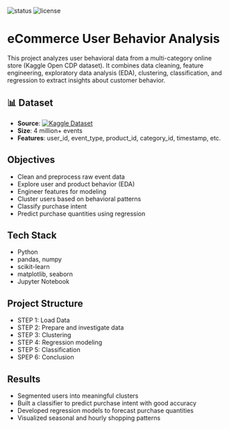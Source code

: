 ![status](https://img.shields.io/badge/status-active-brightgreen)
![license](https://img.shields.io/badge/license-MIT-blue)


# eCommerce User Behavior Analysis

This project analyzes user behavioral data from a multi-category online store (Kaggle Open CDP dataset). It combines data cleaning, feature engineering, exploratory data analysis (EDA), clustering, classification, and regression to extract insights about customer behavior.

## 📊 Dataset

- **Source**: [![Kaggle Dataset](https://img.shields.io/badge/dataset-Kaggle-blue)](https://www.kaggle.com/datasets/mkechinov/ecommerce-behavior-data-from-multi-category-store)
- **Size**: 4 million+ events
- **Features**: user_id, event_type, product_id, category_id, timestamp, etc.

## Objectives

- Clean and preprocess raw event data
- Explore user and product behavior (EDA)
- Engineer features for modeling
- Cluster users based on behavioral patterns
- Classify purchase intent
- Predict purchase quantities using regression

## Tech Stack

- Python
- pandas, numpy
- scikit-learn
- matplotlib, seaborn
- Jupyter Notebook

## Project Structure

- STEP 1: Load Data
- STEP 2: Prepare and investigate data
- STEP 3: Clustering
- STEP 4: Regression modeling
- STEP 5: Classification
- SPEP 6: Conclusion

## Results

- Segmented users into meaningful clusters
- Built a classifier to predict purchase intent with good accuracy
- Developed regression models to forecast purchase quantities
- Visualized seasonal and hourly shopping patterns